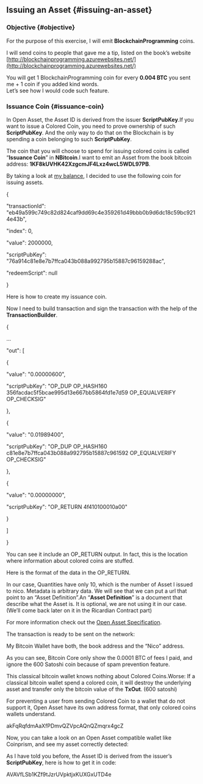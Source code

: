 ## Issuing an Asset {#issuing-an-asset}

### Objective {#objective}

For the purpose of this exercise, I will emit **BlockchainProgramming** coins.  

I will send coins to people that gave me a tip, listed on the book’s website [http://blockchainprogramming.azurewebsites.net/](http://blockchainprogramming.azurewebsites.net/)

You will get 1 BlockchainProgramming coin for every **0.004 BTC** you sent me + 1 coin if you added kind words.  
Let’s see how I would code such feature.

### Issuance Coin {#issuance-coin}

In Open Asset, the Asset ID is derived from the issuer **ScriptPubKey**.If you want to issue a Colored Coin, you need to prove ownership of such **ScriptPubKey**. And the only way to do that on the Blockchain is by spending a coin belonging to such **ScriptPubKey**.

The coin that you will choose to spend for issuing colored coins is called “**Issuance Coin**” in **NBitcoin**.I want to emit an Asset from the book bitcoin address: **1KF8kUVHK42XzgcmJF4Lxz4wcL5WDL97PB**.

By taking a look at [my balance](http://rapidbase-test.azurewebsites.net/balances/1KF8kUVHK42XzgcmJF4Lxz4wcL5WDL97PB?unspentOnly=true), I decided to use the following coin for issuing assets.

{

"transactionId": "eb49a599c749c82d824caf9dd69c4e359261d49bbb0b9d6dc18c59bc9214e43b",

"index": 0,

"value": 2000000,

"scriptPubKey": "76a914c81e8e7b7ffca043b088a992795b15887c96159288ac",

"redeemScript": null

}

Here is how to create my issuance coin.

Now I need to build transaction and sign the transaction with the help of the **TransactionBuilder**.

{

…

"out": [

{

"value": "0.00000600",

"scriptPubKey": "OP_DUP OP_HASH160 356facdac5f5bcae995d13e667bb5864fd1e7d59 OP_EQUALVERIFY OP_CHECKSIG"

},

{

"value": "0.01989400",

"scriptPubKey": "OP_DUP OP_HASH160 c81e8e7b7ffca043b088a992795b15887c961592 OP_EQUALVERIFY OP_CHECKSIG"

},

{

"value": "0.00000000",

"scriptPubKey": "OP_RETURN 4f410100010a00"

}

]

}

You can see it include an OP_RETURN output. In fact, this is the location where information about colored coins are stuffed.

Here is the format of the data in the OP_RETURN.

In our case, Quantities have only 10, which is the number of Asset I issued to nico. Metadata is arbitrary data. We will see that we can put a url that point to an “Asset Definition”.An “**Asset Definition**” is a document that describe what the Asset is. It is optional, we are not using it in our case. (We’ll come back later on it in the Ricardian Contract part)

For more information check out the [Open Asset Specification](https://github.com/OpenAssets/open-assets-protocol/blob/master/specification.mediawiki).

The transaction is ready to be sent on the network:

My Bitcoin Wallet have both, the book address and the “Nico” address.

As you can see, Bitcoin Core only show the 0.0001 BTC of fees I paid, and ignore the 600 Satoshi coin because of spam prevention feature.

This classical bitcoin wallet knows nothing about Colored Coins.Worse: If a classical bitcoin wallet spend a colored coin, it will destroy the underlying asset and transfer only the bitcoin value of the **TxOut**. (600 satoshi)

For preventing a user from sending Colored Coin to a wallet that do not support it, Open Asset have its own address format, that only colored coins wallets understand.

akFqRqfdmAaXfPDmvQZVpcAQnQZmqrx4gcZ

Now, you can take a look on an Open Asset compatible wallet like Coinprism, and see my asset correctly detected:

As I have told you before, the Asset ID is derived from the issuer’s **ScriptPubKey**, here is how to get it in code:

AVAVfLSb1KZf9tJzrUVpktjxKUXGxUTD4e